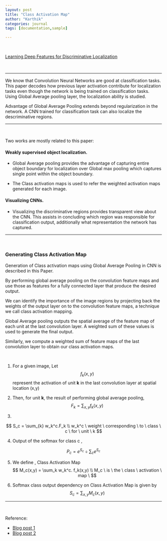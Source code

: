 ```yaml
---
layout: post
title: "Class Activation Map"
author: "Karthik"
categories: journal
tags: [documentation,sample]

---
```




<br>





[Learning Deep Features for Discriminative Localization](http://cnnlocalization.csail.mit.edu/Zhou_Learning_Deep_Features_CVPR_2016_paper.pdf)

<br>



---



We know that Convolution Neural Networks are good at classification tasks. This paper decodes how previous layer activation contribute for localization tasks even though the network is being trained on classification tasks.  Using Global Average pooling layer, the localization ability is studied.  

Advantage of Global Average Pooling extends beyond regularization in the network.   A CNN trained for classification task can also localize the descriminative regions. 

---

<br>

Two works are mostly related to this paper:

#### Weakly supervised object localization.

- Global Average pooling provides the advantage of capturing entire object boundary for localization over Global max pooling which captures single point within the object boundary.  

- The Class activation maps is used to refer the weighted activation maps generated for each image.  

#### Visualizing CNNs.

- Visualizing the discriminative regions provides transparent view about the CNN. This assists in concluding which region was responsible for classification output, additionally what representation the network has captured. 

---

<br>



### Generating Class Activation Map

Generation of Class activation maps using Global Average Pooling in CNN is described in this Paper. 

By performing global average pooling on the convolution feature maps and use those as features for a fully connected layer that produce the desired output. 

We can identify the importance of the image regions by projecting back the weights of the output layer on to the convolution feature maps, a technique we call class activation mapping.  

Global Average pooling outputs the spatial average of the feature map of each unit at the last convolution layer. A weighted sum of these values is used to generate the final output. 

Similarly, we compute a weighted sum of feature maps of the last convolution layer to obtain our class activation maps. 

<br>

1. For a given image, Let
   $$
   f_k(x,y)
   $$
   represent the activation of unit **k** in the last convolution layer at spatial location (x,y)

2. Then, for unit **k**, the result of performing global average pooling, 
   $$
   F_k = \sum_{x,y} f_k(x,y)
   $$
   
3. 

$$
S_c = \sum_{k} w_k^c.F_k
\\
w_k^c \ weight \ corresponding \ to \ class \ c \ for \ unit \ k
$$

4. Output of the softmax for class c , 

$$
P_c = e^{S_c} \div \sum_{c} e^{S_c}
$$



5.  We define , Class Activation Map
   $$
   M_c(x,y) = \sum_k w_k^c. f_k(x,y)
   \\
   M_c \ is \ the \ class \ activation \ map \
   $$

6. Softmax class output dependency on Class Activation Map is given by
   $$
   S_c = \sum_{x,y} M_c(x,y)
   $$
   

   
---
   
<br>
   








Reference:

- [Blog post 1](https://alexisbcook.github.io/2017/global-average-pooling-layers-for-object-localization/)
- [Blog post 2](https://harrisonjansma.com/GAP)